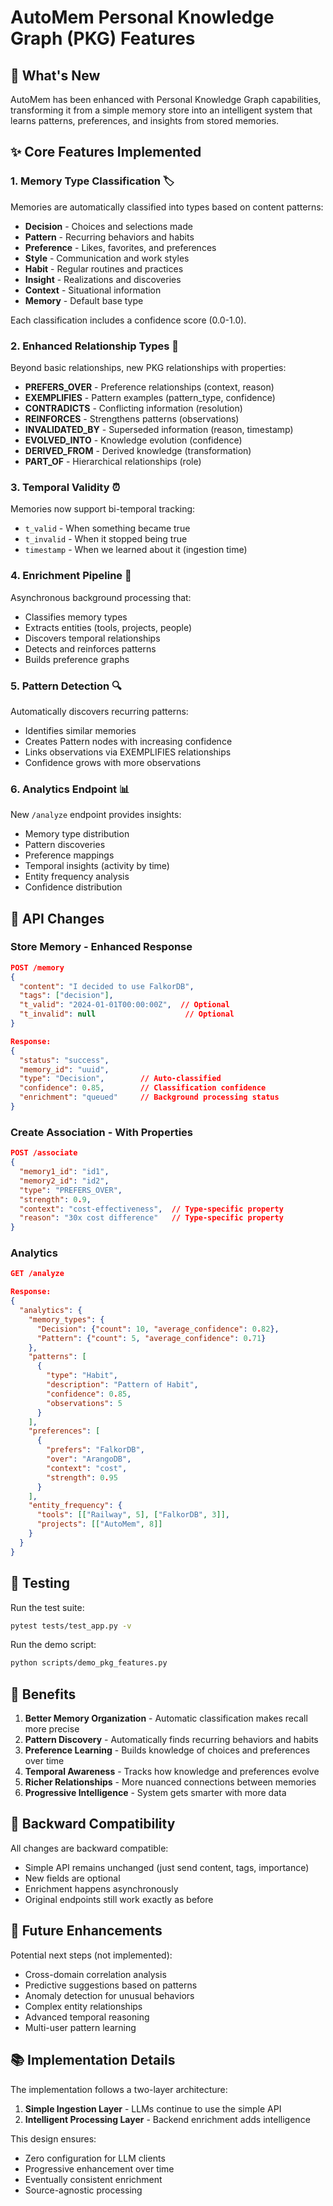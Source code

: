 # AutoMem Personal Knowledge Graph (PKG) Features

## 🚀 What's New

AutoMem has been enhanced with Personal Knowledge Graph capabilities, transforming it from a simple memory store into an intelligent system that learns patterns, preferences, and insights from stored memories.

## ✨ Core Features Implemented

### 1. **Memory Type Classification** 🏷️
Memories are automatically classified into types based on content patterns:
- **Decision** - Choices and selections made
- **Pattern** - Recurring behaviors and habits
- **Preference** - Likes, favorites, and preferences
- **Style** - Communication and work styles
- **Habit** - Regular routines and practices
- **Insight** - Realizations and discoveries
- **Context** - Situational information
- **Memory** - Default base type

Each classification includes a confidence score (0.0-1.0).

### 2. **Enhanced Relationship Types** 🔗
Beyond basic relationships, new PKG relationships with properties:
- **PREFERS_OVER** - Preference relationships (context, reason)
- **EXEMPLIFIES** - Pattern examples (pattern_type, confidence)
- **CONTRADICTS** - Conflicting information (resolution)
- **REINFORCES** - Strengthens patterns (observations)
- **INVALIDATED_BY** - Superseded information (reason, timestamp)
- **EVOLVED_INTO** - Knowledge evolution (confidence)
- **DERIVED_FROM** - Derived knowledge (transformation)
- **PART_OF** - Hierarchical relationships (role)

### 3. **Temporal Validity** ⏰
Memories now support bi-temporal tracking:
- `t_valid` - When something became true
- `t_invalid` - When it stopped being true
- `timestamp` - When we learned about it (ingestion time)

### 4. **Enrichment Pipeline** 🔄
Asynchronous background processing that:
- Classifies memory types
- Extracts entities (tools, projects, people)
- Discovers temporal relationships
- Detects and reinforces patterns
- Builds preference graphs

### 5. **Pattern Detection** 🔍
Automatically discovers recurring patterns:
- Identifies similar memories
- Creates Pattern nodes with increasing confidence
- Links observations via EXEMPLIFIES relationships
- Confidence grows with more observations

### 6. **Analytics Endpoint** 📊
New `/analyze` endpoint provides insights:
- Memory type distribution
- Pattern discoveries
- Preference mappings
- Temporal insights (activity by time)
- Entity frequency analysis
- Confidence distribution

## 📝 API Changes

### Store Memory - Enhanced Response
```json
POST /memory
{
  "content": "I decided to use FalkorDB",
  "tags": ["decision"],
  "t_valid": "2024-01-01T00:00:00Z",  // Optional
  "t_invalid": null                    // Optional
}

Response:
{
  "status": "success",
  "memory_id": "uuid",
  "type": "Decision",        // Auto-classified
  "confidence": 0.85,        // Classification confidence
  "enrichment": "queued"     // Background processing status
}
```

### Create Association - With Properties
```json
POST /associate
{
  "memory1_id": "id1",
  "memory2_id": "id2",
  "type": "PREFERS_OVER",
  "strength": 0.9,
  "context": "cost-effectiveness",  // Type-specific property
  "reason": "30x cost difference"   // Type-specific property
}
```

### Analytics
```json
GET /analyze

Response:
{
  "analytics": {
    "memory_types": {
      "Decision": {"count": 10, "average_confidence": 0.82},
      "Pattern": {"count": 5, "average_confidence": 0.71}
    },
    "patterns": [
      {
        "type": "Habit",
        "description": "Pattern of Habit",
        "confidence": 0.85,
        "observations": 5
      }
    ],
    "preferences": [
      {
        "prefers": "FalkorDB",
        "over": "ArangoDB",
        "context": "cost",
        "strength": 0.95
      }
    ],
    "entity_frequency": {
      "tools": [["Railway", 5], ["FalkorDB", 3]],
      "projects": [["AutoMem", 8]]
    }
  }
}
```

## 🧪 Testing

Run the test suite:
```bash
pytest tests/test_app.py -v
```

Run the demo script:
```bash
python scripts/demo_pkg_features.py
```

## 🎯 Benefits

1. **Better Memory Organization** - Automatic classification makes recall more precise
2. **Pattern Discovery** - Automatically finds recurring behaviors and habits
3. **Preference Learning** - Builds knowledge of choices and preferences over time
4. **Temporal Awareness** - Tracks how knowledge and preferences evolve
5. **Richer Relationships** - More nuanced connections between memories
6. **Progressive Intelligence** - System gets smarter with more data

## 🔄 Backward Compatibility

All changes are backward compatible:
- Simple API remains unchanged (just send content, tags, importance)
- New fields are optional
- Enrichment happens asynchronously
- Original endpoints still work exactly as before

## 🚀 Future Enhancements

Potential next steps (not implemented):
- Cross-domain correlation analysis
- Predictive suggestions based on patterns
- Anomaly detection for unusual behaviors
- Complex entity relationships
- Advanced temporal reasoning
- Multi-user pattern learning

## 📚 Implementation Details

The implementation follows a two-layer architecture:
1. **Simple Ingestion Layer** - LLMs continue to use the simple API
2. **Intelligent Processing Layer** - Backend enrichment adds intelligence

This design ensures:
- Zero configuration for LLM clients
- Progressive enhancement over time
- Eventually consistent enrichment
- Source-agnostic processing

